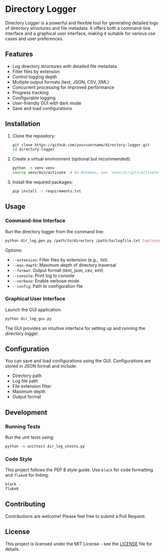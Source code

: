 # Directory Logger

Directory Logger is a powerful and flexible tool for generating detailed logs of directory structures and file metadata. It offers both a command-line interface and a graphical user interface, making it suitable for various use cases and user preferences.

## Features

- Log directory structures with detailed file metadata
- Filter files by extension
- Control logging depth
- Multiple output formats (text, JSON, CSV, XML)
- Concurrent processing for improved performance
- Progress tracking
- Configurable logging
- User-friendly GUI with dark mode
- Save and load configurations

## Installation

1. Clone the repository:

   ```sh
   git clone https://github.com/yourusername/directory-logger.git
   cd directory-logger
   ```

2. Create a virtual environment (optional but recommended):

   ```sh
   python -m venv venv
   source venv/bin/activate  # On Windows, use `venv\Scripts\activate`
   ```

3. Install the required packages:

   ```sh
   pip install -r requirements.txt
   ```

## Usage

### Command-line Interface

Run the directory logger from the command line:

```sh
python dir_log_gen.py /path/to/directory /path/to/logfile.txt [options]
```

Options:

- `--extension`: Filter files by extension (e.g., .txt)
- `--max-depth`: Maximum depth of directory traversal
- `--format`: Output format (text, json, csv, xml)
- `--console`: Print log to console
- `--verbose`: Enable verbose mode
- `--config`: Path to configuration file

### Graphical User Interface

Launch the GUI application:

```sh
python dir_log_gui.py
```

The GUI provides an intuitive interface for setting up and running the directory logger.

## Configuration

You can save and load configurations using the GUI. Configurations are stored in JSON format and include:

- Directory path
- Log file path
- File extension filter
- Maximum depth
- Output format

## Development

### Running Tests

Run the unit tests using:

```sh
python -m unittest dir_log_utests.py
```

### Code Style

This project follows the PEP 8 style guide. Use `black` for code formatting and `flake8` for linting:

```sh
black .
flake8
```

## Contributing

Contributions are welcome! Please feel free to submit a Pull Request.

## License

This project is licensed under the MIT License - see the [LICENSE](LICENSE) file for details.
